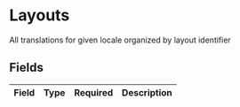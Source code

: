 # Layouts

All translations for given locale organized by layout identifier


## Fields

| Field       | Type        | Required    | Description |
| ----------- | ----------- | ----------- | ----------- |
